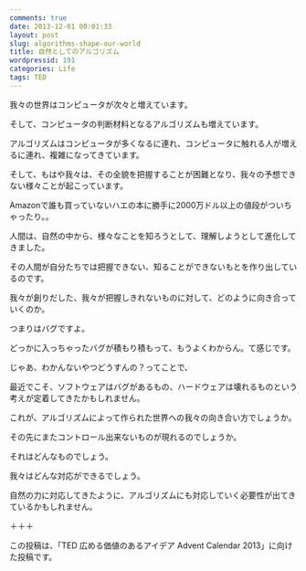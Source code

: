 ```yaml
---
comments: true
date: 2013-12-01 00:01:33
layout: post
slug: algorithms-shape-our-world
title: 自然としてのアルゴリズム
wordpressid: 191
categories: Life
tags: TED
---
```


我々の世界はコンピュータが次々と増えています。

そして、コンピュータの判断材料となるアルゴリズムも増えています。

アルゴリズムはコンピュータが多くなるに連れ、コンピュータに触れる人が増えるに連れ、複雑になってきています。

そして、もはや我々は、その全貌を把握することが困難となり、我々の予想できない様々ことが起こっています。

Amazonで誰も買っていないハエの本に勝手に2000万ドル以上の値段がついちゃったり。。


<!--more-->



人間は、自然の中から、様々なことを知ろうとして、理解しようとして進化してきました。

その人間が自分たちでは把握できない、知ることができないもとを作り出しているのです。

我々が創りだした、我々が把握しきれないものに対して、どのように向き合っていくのか。




つまりはバグですよ。

どっかに入っちゃったバグが積もり積もって、もうよくわからん。て感じです。

じゃあ、わかんないやつどうすんの？ってことで、

最近でこそ、ソフトウェアはバグがあるもの、ハードウェアは壊れるものという考えが定着してきたかもしれません。

これが、アルゴリズムによって作られた世界への我々の向き合い方でしょうか。


その先にまたコントロール出来ないものが現れるのでしょうか。

それはどんなものでしょう。

我々はどんな対応ができるでしょう。

自然の力に対応してきたように、アルゴリズムにも対応していく必要性が出てきているかもしれません。

＋＋＋

この投稿は、「TED 広める価値のあるアイデア Advent Calendar 2013」に向けた投稿です。
